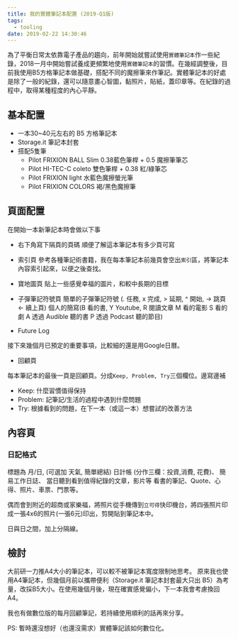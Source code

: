 ```yaml
---
title: 我的實體筆記本配置 (2019-Q1版)
tags:
  - tooling
date: 2019-02-22 14:30:46
---
```


為了平衡日常太依靠電子產品的趨向，前年開始就嘗試使用`實體筆記本`作一些紀錄，2018一月中開始嘗試養成更頻繁地使用`實體筆記本`的習慣。在幾經調整後，目前我使用B5方格筆記本做基礎，搭配不同的魔擦筆來作筆記。實體筆記本的好處是除了一般的紀錄，還可以隨意畫心智圖，黏照片，貼紙，蓋印章等。在紀錄的過程中，取得某種程度的內心平靜。

## 基本配置

* 一本30~40元左右的 B5 方格筆記本
* Storage.it 筆記本封套
* 搭配5隻筆
  * Pilot FRIXION BALL Slim 0.38藍色筆桿 + 0.5 魔擦筆筆芯
  * Pilot HI-TEC-C coleto 雙色筆桿 + 0.38 紅/綠筆芯
  * Pilot FRIXION light 水藍色魔擦螢光筆
  * Pilot FRIXION COLORS 褐/黑色魔擦筆

## 頁面配置

在開始一本新筆記本時會做以下事

* 右下角寫下隔頁的頁碼
順便了解這本筆記本有多少頁可寫

* 索引頁
參考各種筆記術書籍，我在每本筆記本前幾頁會空出`索引`區，將筆記本內容索引起來，以便之後查找。

* 寶地圖頁
貼上一些感覺幸福的圖片，和較中長期的目標

* 子彈筆記符號頁
簡單的子彈筆記符號 (. 任務, x 完成, > 延期, ^ 開始, -> 跳頁 <- 續上頁)
個人的簡寫(B 看的書, Y Youtube, R 閱讀文章 M 看的電影 S 看的劇 A 透過 Audible 聽的書 P 透過 Podcast 聽的節目)

* Future Log

接下來幾個月已預定的重要事項，比較細的還是用Google日曆。

* 回顧頁

每本筆記本的最後一頁是回顧頁。分成`Keep, Problem, Try`三個欄位。邊寫邊補
- Keep: 什麼習慣值得保持
- Problem: 記筆記/生活的過程中遇到什麼問題
- Try: 根據看到的問題，在下一本（或這一本）想嘗試的改善方法

## 內容頁

### 日記格式
標題為 月/日, (可選加 天氣, 簡單總結)
日計帳 (分作三欄：投資,消費, 花費)、
簡易工作日誌、
當日聽到看到值得紀錄的文章，影片等
看書的筆記、Quote、心得、照片、車票、門票等。

偶而會到附近的超商或家樂福，將照片從手機傳到`立可得`快印機台，將四張照片印成一張4x6的照片(一張6元)印出，剪開貼到筆記本中。

日與日之間，加上分隔線。

## 檢討

大前研一力推A4大小的筆記本，可以較不被筆記本寬度限制地思考。
原來我也使用A4筆記本，但幾個月前以攜帶便利（Storage.it 筆記本封套最大只出 B5）為考量，改採B5大小。在使用幾個月後，現在確實感覺偏小，下一本我會考慮換回A4。

我也有做數位版的每月回顧筆記，若持續使用順利的話再來分享。

PS: 暫時還沒想好（也還沒需求）實體筆記該如何數位化。
